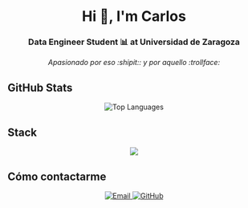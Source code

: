 <h1 align="center">Hi 👋, I'm Carlos</h1>
<h3 align="center">Data Engineer Student 📊 at Universidad de Zaragoza</h3>

<p align="center">
  <em>Apasionado por eso :shipit:: y por aquello :trollface:</em>
</p>



## GitHub Stats
<div align="center">
  <img src="https://github-readme-stats.vercel.app/api/top-langs/?username=carmoran0&layout=compact&theme=dark&hide_border=true" alt="Top Languages" />
</div>


## Stack

<p align="center">
  <a href="https://skillicons.dev">
    <img src="https://skillicons.dev/icons?i=py,r,ps,arduino,blender,cpp,css,linux,postgres,sqlite,docker,html" />
  </a>
</p>



##  Cómo contactarme

<p align="center">
  <a href="mailto:carmoran05@proton.me">
    <img src="https://img.shields.io/badge/Email-D14836?style=for-the-badge&logo=gmail&logoColor=white" alt="Email"/>
  <a href="https://github.com/carmoran0">
    <img src="https://img.shields.io/badge/GitHub-100000?style=for-the-badge&logo=github&logoColor=white" alt="GitHub"/>
  </a>
</p>
